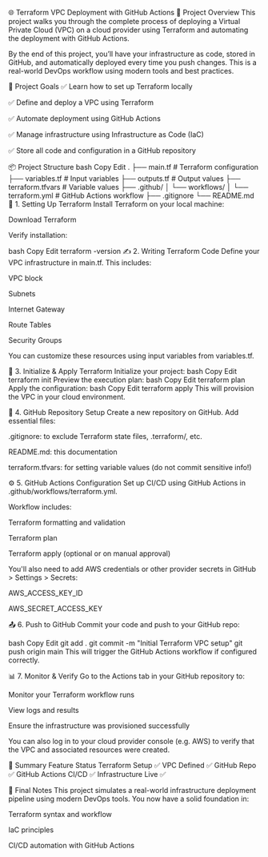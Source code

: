 🌐 Terraform VPC Deployment with GitHub Actions
📘 Project Overview
This project walks you through the complete process of deploying a Virtual Private Cloud (VPC) on a cloud provider using Terraform and automating the deployment with GitHub Actions.

By the end of this project, you’ll have your infrastructure as code, stored in GitHub, and automatically deployed every time you push changes. This is a real-world DevOps workflow using modern tools and best practices.

🧱 Project Goals
✅ Learn how to set up Terraform locally

✅ Define and deploy a VPC using Terraform

✅ Automate deployment using GitHub Actions

✅ Manage infrastructure using Infrastructure as Code (IaC)

✅ Store all code and configuration in a GitHub repository

📦 Project Structure
bash
Copy
Edit
.
├── main.tf                # Terraform configuration
├── variables.tf           # Input variables
├── outputs.tf             # Output values
├── terraform.tfvars       # Variable values
├── .github/
│   └── workflows/
│       └── terraform.yml  # GitHub Actions workflow
├── .gitignore
└── README.md
🔧 1. Setting Up Terraform
Install Terraform on your local machine:

Download Terraform

Verify installation:

bash
Copy
Edit
terraform -version
✍️ 2. Writing Terraform Code
Define your VPC infrastructure in main.tf. This includes:

VPC block

Subnets

Internet Gateway

Route Tables

Security Groups

You can customize these resources using input variables from variables.tf.

🚀 3. Initialize & Apply Terraform
Initialize your project:
bash
Copy
Edit
terraform init
Preview the execution plan:
bash
Copy
Edit
terraform plan
Apply the configuration:
bash
Copy
Edit
terraform apply
This will provision the VPC in your cloud environment.

📂 4. GitHub Repository Setup
Create a new repository on GitHub. Add essential files:

.gitignore: to exclude Terraform state files, .terraform/, etc.

README.md: this documentation

terraform.tfvars: for setting variable values (do not commit sensitive info!)

⚙️ 5. GitHub Actions Configuration
Set up CI/CD using GitHub Actions in .github/workflows/terraform.yml.

Workflow includes:

Terraform formatting and validation

Terraform plan

Terraform apply (optional or on manual approval)

You'll also need to add AWS credentials or other provider secrets in GitHub > Settings > Secrets:

AWS_ACCESS_KEY_ID

AWS_SECRET_ACCESS_KEY

📤 6. Push to GitHub
Commit your code and push to your GitHub repo:

bash
Copy
Edit
git add .
git commit -m "Initial Terraform VPC setup"
git push origin main
This will trigger the GitHub Actions workflow if configured correctly.

📊 7. Monitor & Verify
Go to the Actions tab in your GitHub repository to:

Monitor your Terraform workflow runs

View logs and results

Ensure the infrastructure was provisioned successfully

You can also log in to your cloud provider console (e.g. AWS) to verify that the VPC and associated resources were created.

🧠 Summary
Feature	Status
Terraform Setup	✅
VPC Defined	✅
GitHub Repo	✅
GitHub Actions CI/CD	✅
Infrastructure Live	✅

🙌 Final Notes
This project simulates a real-world infrastructure deployment pipeline using modern DevOps tools. You now have a solid foundation in:

Terraform syntax and workflow

IaC principles

CI/CD automation with GitHub Actions
